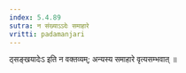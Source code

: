 ```yaml
---
index: 5.4.89
sutra: न संख्याऽऽदेः समाहारे
vritti: padamanjari
---
```


 ठ्सङ्खयादेःऽ इति न वक्तव्यम्; अन्यस्य समाहारे वृत्यसम्भवात् ॥